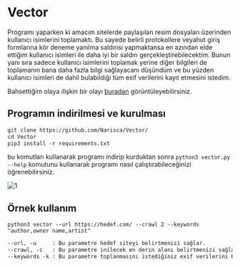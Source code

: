 # Vector
Programı yaparken ki amacım sitelerde paylaşılan resim dosyaları üzerinden kullanıcı isimlerini toplamaktı. Bu sayede belirli protokollere veyahut giriş formlarına kör deneme yanılma saldırısı yapmaktansa en azından elde ettiğim kullanıcı isimleri ile daha iyi bir saldırı gerçekleştirebilecektim. Bunun yanı sıra sadece kullanıcı isimlerini toplamak yerine diğer bilgileri de toplamanın bana daha fazla bilgi sağlayacanı düşündüm ve bu yüzden kullanıcı isimleri de dahil bulabildiği tüm exif verilerini kayıt etmesini istedim.

Bahsettiğim olaya ilişkin bir olayı [buradan](https://www.youtube.com/watch?v=rfAmMQV_wss&t=255) görüntüleyebilirsiniz.

## Programın indirilmesi ve kurulması
```markdown
git clone https://github.com/Narisca/Vector/
cd Vector
pip3 install -r requirements.txt
```

bu komutları kullanarak programı indirip kurduktan sonra `python3 vector.py --help` komutunu kullanarak programı nasıl çalıştırabileceğinizi öğrenebilirsiniz.

![1](https://github.com/Narisca/Vector/assets/165813191/a7036286-d558-4e76-bef5-833fe0c283ae)

## Örnek kullanım

```
python3 vector --url https://hedef.com/ --crawl 2 --keywords "author,owner name,artist"
```

```markdown
--url, -u     : Bu parametre hedef siteyi belirtmenizi sağlar.
--crawl, -c   : Bu parametre inilecek en derin alanı belirtmenizi sağlar (varsayılan: 3). Örneğin 1 derinliği ana sayfayı kapsarken, 2 derinliği ana sayfada ki linklerin içeriğini de kapsar.
--keywords -k : Bu parametre toplanmasını istediğiniz exif verilerini belirtmenizi sağlıyor (varsayılan hepsi). Örneğin: software,author,model,copyright.. 
```
